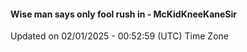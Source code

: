 #### Wise man says only fool rush in - McKidKneeKaneSir
Updated on 02/01/2025 - 00:52:59 (UTC) Time Zone
